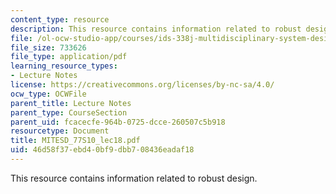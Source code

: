 ```yaml
---
content_type: resource
description: This resource contains information related to robust design.
file: /ol-ocw-studio-app/courses/ids-338j-multidisciplinary-system-design-optimization-spring-2010/46d58f37ebd40bf9dbb708436eadaf18_MITESD_77S10_lec18.pdf
file_size: 733626
file_type: application/pdf
learning_resource_types:
- Lecture Notes
license: https://creativecommons.org/licenses/by-nc-sa/4.0/
ocw_type: OCWFile
parent_title: Lecture Notes
parent_type: CourseSection
parent_uid: fcacecfe-964b-0725-dcce-260507c5b918
resourcetype: Document
title: MITESD_77S10_lec18.pdf
uid: 46d58f37-ebd4-0bf9-dbb7-08436eadaf18
---
```

This resource contains information related to robust design.